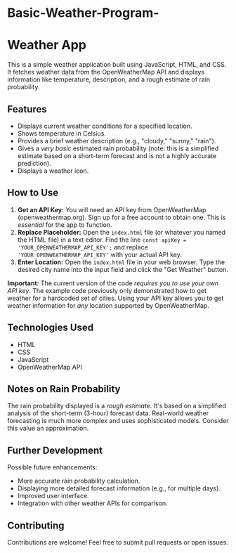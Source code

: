 # Basic-Weather-Program-
# Weather App

This is a simple weather application built using JavaScript, HTML, and CSS. It fetches weather data from the OpenWeatherMap API and displays information like temperature, description, and a rough estimate of rain probability.

## Features

*   Displays current weather conditions for a specified location.
*   Shows temperature in Celsius.
*   Provides a brief weather description (e.g., "cloudy," "sunny," "rain").
*   Gives a *very basic* estimated rain probability (note: this is a simplified estimate based on a short-term forecast and is not a highly accurate prediction).
*   Displays a weather icon.

## How to Use

1.  **Get an API Key:** You will need an API key from OpenWeatherMap (openweathermap.org). Sign up for a free account to obtain one.  This is *essential* for the app to function.
2.  **Replace Placeholder:** Open the `index.html` file (or whatever you named the HTML file) in a text editor.  Find the line `const apiKey = 'YOUR_OPENWEATHERMAP_API_KEY';` and replace `'YOUR_OPENWEATHERMAP_API_KEY'` with your actual API key.
3.  **Enter Location:**  Open the `index.html` file in your web browser. Type the desired city name into the input field and click the "Get Weather" button.

**Important:** The current version of the code *requires you to use your own API key*.  The example code previously only demonstrated how to get weather for a hardcoded set of cities.  Using your API key allows you to get weather information for *any* location supported by OpenWeatherMap.

## Technologies Used

*   HTML
*   CSS
*   JavaScript
*   OpenWeatherMap API

## Notes on Rain Probability

The rain probability displayed is a *rough estimate*. It's based on a simplified analysis of the short-term (3-hour) forecast data.  Real-world weather forecasting is much more complex and uses sophisticated models.  Consider this value an approximation.

## Further Development

Possible future enhancements:

*   More accurate rain probability calculation.
*   Displaying more detailed forecast information (e.g., for multiple days).
*   Improved user interface.
*   Integration with other weather APIs for comparison.

## Contributing

Contributions are welcome! Feel free to submit pull requests or open issues.

